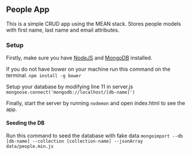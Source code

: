 ## People App
This is a simple CRUD app using the MEAN stack. Stores people models with first name, last
name and email attributes.

### Setup
Firstly, make sure you have [NodeJS](http://nodejs.org/download/) and 
[MongoDB](http://www.mongodb.org/downloads) installed.

If you do not have bower on your machine run this command on the terminal.
```npm install -g bower```

Setup your database by modifying line 11 in server.js
```mongoose.connect('mongodb://localhost/[db-name]')```

Finally, start the server by running ```nodemon``` and open index.html to see the app.

#### Seeding the DB
Run this command to seed the database with fake data
```mongoimport --db [db-name] --collection [collection-name] --jsonArray data/people.min.js```
